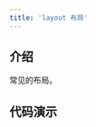 ```yaml
---
title: 'layout 布局'
---
```


## 介绍
常见的布局。

## 代码演示

<ClientOnly>
  <demos-layout></demos-layout>
</ClientOnly>
